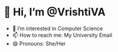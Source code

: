 # 👋 Hi, I’m @VrishtiVA

- 👀 I’m interested in Computer Science
- 📫 How to reach me: My University Email
- 😄 Pronouns: She/Her
  
<!-- - 🌱 I’m currently learning ... -->
<!-- - 💞️ I’m looking to collaborate on ... -->
<!-- - ⚡ Fun fact: ... -->

<!---
VrishtiVA/VrishtiVA is a ✨ special ✨ repository because its `README.md` (this file) appears on your GitHub profile.
You can click the Preview link to take a look at your changes.
--->
